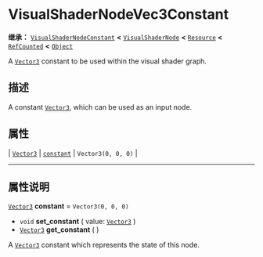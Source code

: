 <!-- ⚠ 请勿编辑本文件 ⚠ -->
<!-- 本文档使用脚本从 WeDot 引擎源码仓库生成。 -->
<!-- 生成脚本：https://github.com/WeDot-Engine/WeDot/tree/4.3/doc/tools/make_md.py； -->
<!-- 原文件：https://github.com/WeDot-Engine/WeDot/tree/4.3/doc/classes/VisualShaderNodeVec3Constant.xml。 -->

<div id="_class_visualshadernodevec3constant"></div>

# VisualShaderNodeVec3Constant

**继承：** [`VisualShaderNodeConstant`](class_visualshadernodeconstant.md) **<** [`VisualShaderNode`](class_visualshadernode.md) **<** [`Resource`](class_resource.md) **<** [`RefCounted`](class_refcounted.md) **<** [`Object`](class_object.md)

A [`Vector3`](class_vector3.md) constant to be used within the visual shader graph.

## 描述

A constant [`Vector3`](class_vector3.md), which can be used as an input node.

## 属性

| [`Vector3`](class_vector3.md) | [`constant`](#class_visualshadernodevec3constant_property_constant) | ``Vector3(0, 0, 0)`` |

<!-- rst-class:: classref-section-separator -->

---

## 属性说明

<div id="_class_visualshadernodevec3constant_property_constant"></div>

[`Vector3`](class_vector3.md) **constant** = ``Vector3(0, 0, 0)`` <div id="class_visualshadernodevec3constant_property_constant"></div>

- `void` **set_constant** ( value: [`Vector3`](class_vector3.md) )
- [`Vector3`](class_vector3.md) **get_constant** ( )

A [`Vector3`](class_vector3.md) constant which represents the state of this node.

[^virtual]: 本方法通常需要用户覆盖才能生效。
[^const]: 本方法无副作用，不会修改该实例的任何成员变量。
[^vararg]: 本方法除了能接受在此处描述的参数外，还能够继续接受任意数量的参数。
[^constructor]: 本方法用于构造某个类型。
[^static]: 调用本方法无需实例，可直接使用类名进行调用。
[^operator]: 本方法描述的是使用本类型作为左操作数的有效运算符。
[^bitfield]: 这个值是由下列位标志构成位掩码的整数。
[^void]: 无返回值。
